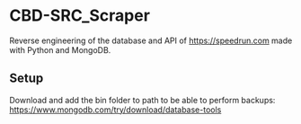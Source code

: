 # CBD-SRC_Scraper
Reverse engineering of the database and API of https://speedrun.com made with Python and MongoDB.

## Setup
Download and add the bin folder to path to be able to perform backups: https://www.mongodb.com/try/download/database-tools
